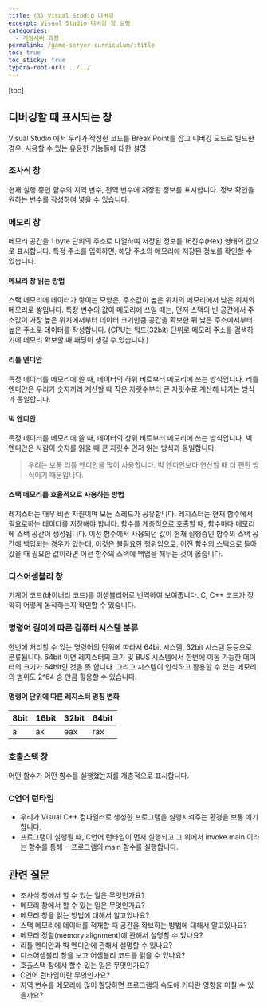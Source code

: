 ```yaml
---
title: (3) Visual Studio 디버깅
excerpt: Visual Studio 디버깅 창 설명
categories: 
  - 게임서버 과정
permalink: /game-server-curriculum/:title
toc: true
toc_sticky: true
typora-root-url: ../../
---
```


[toc]

## 디버깅할 때 표시되는 창

Visual Studio 에서 우리가 작성한 코드를 Break Point를 잡고 디버깅 모드로 빌드한 경우, 사용할 수 있는 유용한 기능들에 대한 설명

### 조사식 창

현재 실행 중인 함수의 지역 변수, 전역 변수에 저장된 정보를 표시합니다.
정보 확인을 원하는 변수를 작성하여 넣을 수 있습니다.

### 메모리 창

메모리 공간을 1 byte 단위의 주소로 나열하여 저장된 정보를 16진수(Hex) 형태의 값으로 표시합니다.
특정 주소를 입력하면, 해당 주소의 메모리에 저장된 정보를 확인할 수 있습니다.

#### 메모리 창 읽는 방법

스택 메모리에 데이터가 쌓이는 모양은, 주소값이 높은 위치의 메모리에서 낮은 위치의 메모리로 쌓입니다.
특정 변수의 값이 메모리에 쓰일 때는, 먼저 스택의 빈 공간에서 주소값이 가장 높은 위치에서부터 데이터 크기만큼 공간을 확보한 뒤 낮은 주소에서부터 높은 주소로 데이터를 작성합니다. (CPU는 워드(32bit) 단위로 메모리 주소를 검색하기에 메모리 확보할 때 패딩이 생길 수 있습니다.)

#### 리틀 엔디안

특정 데이터를 메모리에 쓸 때, 데이터의 하위 비트부터 메모리에 쓰는 방식입니다.
리틀 엔디안은 우리가 숫자끼리 계산할 때 작은 자릿수부터 큰 자릿수로 계산해 나가는 방식과 동일합니다.

#### 빅 엔디안

특정 데이터를 메모리에 쓸 때, 데이터의 상위 비트부터 메모리에 쓰는 방식입니다.
빅 엔디안은 사람이 숫자를 읽을 때 큰 자릿수 먼저 읽는 방식과 동일합니다.

> 우리는 보통 리틀 엔디안을 많이 사용합니다. 빅 엔디안보다 연산할 때 더 편한 방식이기 때문입니다.

#### 스택 메모리를 효율적으로 사용하는 방법

레지스터는 매우 비싼 자원이며 모든 스레드가 공유합니다. 레지스터는 현재 함수에서 필요로하는 데이터를 저장해야 합니다. 함수를 계층적으로 호출할 때, 함수마다 메모리에 스택 공간이 생성됩니다. 이전 함수에서 사용되던 값이 현재 실행중인 함수의 스택 공간에 백업되는 경우가 있는데, 이것은 불필요한 행위임으로, 이전 함수의 스택으로 돌아갔을 때 필요한 값이라면 이전 함수의 스택에 백업을 해두는 것이 옳습니다.

### 디스어셈블리 창

기계어 코드(바이너리 코드)를 어셈블리어로 번역하여 보여줍니다.
C, C++ 코드가 정확히 어떻게 동작하는지 확인할 수 있습니다.

### 명령어 길이에 따른 컴퓨터 시스템 분류

한번에 처리할 수 있는 명령어의 단위에 따라서 64bit 시스템, 32bit 시스템 등등으로 분류됩니다.
64bit 이면 레지스터의 크기 및 BUS 시스템에서 한번에 이동 가능한 데이터의 크기가 64bit인 것을 뜻 합니다.
그리고 시스템이 인식하고 활용할 수 있는 메모리의 범위도 2^64 승 만큼 활용할 수 있습니다.

#### 명령어 단위에 따른 레지스터 명칭 변화

| 8bit | 16bit | 32bit | 64bit |
| ---- | ----- | ----- | ----- |
| a    | ax    | eax   | rax   |

### 호출스택 창

어떤 함수가 어떤 함수를 실행했는지를 계층적으로 표시합니다.

### C언어 런타임

- 우리가 Visual C++ 컴파일러로 생성한 프로그램을 실행시켜주는 환경을 보통 얘기합니다.
- 프로그램이 실행될 때, C언어 런타임이 먼저 실행되고 그 위에서 invoke main 이라는 함수를 통해 ㅡ프로그램의 main 함수를 실행합니다.

## 관련 질문

- 조사식 창에서 할 수 있는 일은 무엇인가요?
- 메모리 창에서 할 수 있는 일은 무엇인가요?
- 메모리 창을 읽는 방법에 대해서 알고있나요?
- 스택 메모리에 데이터를 적재할 때 공간을 확보하는 방법에 대해서 알고있나요?
- 메모리 정렬(memory alignment)에 관해서 설명할 수 있나요?
- 리틀 엔디안과 빅 엔디안에 관해서 설명할 수 있나요?
- 디스어셈블리 창을 보고 어셈블리 코드를 읽을 수 있나요?
- 호출스택 창에서 할수 있는 일은 무엇인가요?
- C언어 런타임이란 무엇인가요?
- 지역 변수를 메모리에 많이 할당하면 프로그램의 속도에 커다란 영향을 미칠 수 있을까요?
